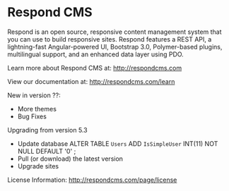 Respond CMS
===========

Respond is an open source, responsive content management system that you can use to build responsive sites. Respond features a REST API, a lightning-fast Angular-powered UI, Bootstrap 3.0, Polymer-based plugins, multilingual support, and an enhanced data layer using PDO. 

Learn more about Respond CMS at: http://respondcms.com

View our documentation at: http://respondcms.com/learn

New in version ??:
- More themes
- Bug Fixes

Upgrading from version 5.3
- Update database
 ALTER TABLE `Users` ADD `IsSimpleUser` INT(11) NOT NULL DEFAULT '0' ;
- Pull (or download) the latest version
- Upgrade sites


License Information: http://respondcms.com/page/license